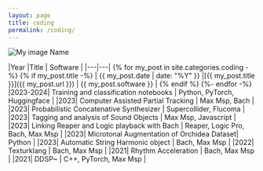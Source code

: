 ```yaml
---
layout: page
title: coding
permalink: /coding/
---
```



![My image Name](display.png)


|Year |Title  | Software |
|---|---|
{% for my_post in site.categories.coding -%}
{% if my_post.title -%}
| {{ my_post.date | date: "%Y" }} |[{{ my_post.title }}]({{ my_post.url }})  | {{ my_post.software }} |
{% endif %}
{%- endfor -%}
|2023-2024| Training and classification notebooks | Python, PyTorch, Huggingface |
|2023| Computer Assisted Partial Tracking | Max Msp, Bach |
|2023| Probabilistic Concatenative Synthesizer | Supercollider, Flucoma |
|2023| Tagging and analysis of Sound Objects | Max Msp, Javascript |
|2023| Linking Reaper and Logic playback with Bach | Reaper, Logic Pro, Bach, Max Msp |
|2023| Microtonal Augmentation of Orchidea Dataset| Python |
|2023| Automatic String Harmonic object | Bach, Max Msp |
|2022| Texturklang | Bach, Max Msp |
|2021| Rhythm Acceleration | Bach, Max Msp |
|2021| DDSP~ | C++, PyTorch, Max Msp |






